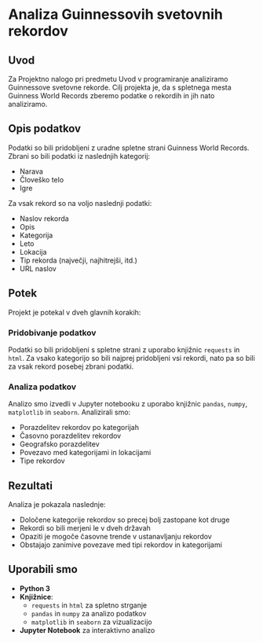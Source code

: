 # Analiza Guinnessovih svetovnih rekordov

## Uvod

Za Projektno nalogo pri predmetu Uvod v programiranje analiziramo Guinnessove svetovne rekorde. Cilj projekta je, da s spletnega mesta Guinness World Records zberemo podatke o rekordih in jih nato analiziramo.

## Opis podatkov

Podatki so bili pridobljeni z uradne spletne strani Guinness World Records. Zbrani so bili podatki iz naslednjih kategorij:
- Narava
- Človeško telo
- Igre

Za vsak rekord so na voljo naslednji podatki:
- Naslov rekorda
- Opis 
- Kategorija
- Leto 
- Lokacija
- Tip rekorda (največji, najhitrejši, itd.)
- URL naslov

## Potek 

Projekt je potekal v dveh glavnih korakih:

### Pridobivanje podatkov
Podatki so bili pridobljeni s spletne strani z uporabo knjižnic `requests` in `html`. Za vsako kategorijo so bili najprej pridobljeni vsi rekordi, nato pa so bili za vsak rekord posebej zbrani podatki.

### Analiza podatkov
Analizo smo izvedli v Jupyter notebooku z uporabo knjižnic `pandas`, `numpy`, `matplotlib` in `seaborn`. Analizirali smo:
- Porazdelitev rekordov po kategorijah
- Časovno porazdelitev rekordov
- Geografsko porazdelitev
- Povezavo med kategorijami in lokacijami
- Tipe rekordov

## Rezultati

Analiza je pokazala naslednje:
- Določene kategorije rekordov so precej bolj zastopane kot druge
- Rekordi so bili merjeni le v dveh državah
- Opaziti je mogoče časovne trende v ustanavljanju rekordov
- Obstajajo zanimive povezave med tipi rekordov in kategorijami

## Uporabili smo

- **Python 3**
- **Knjižnice**: 
  - `requests` in `html` za spletno strganje
  - `pandas` in `numpy` za analizo podatkov
  - `matplotlib` in `seaborn` za vizualizacijo
- **Jupyter Notebook** za interaktivno analizo
